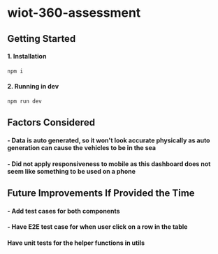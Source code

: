 # wiot-360-assessment

## Getting Started

#### 1. Installation

```
npm i
```

#### 2. Running in dev

```
npm run dev
```

## Factors Considered

#### - Data is auto generated, so it won't look accurate physically as auto generation can cause the vehicles to be in the sea

#### - Did not apply responsiveness to mobile as this dashboard does not seem like something to be used on a phone

## Future Improvements If Provided the Time

#### - Add test cases for both components

#### - Have E2E test case for when user click on a row in the table

#### Have unit tests for the helper functions in utils
